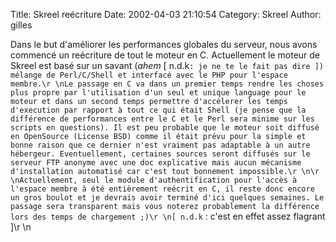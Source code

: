 Title: Skreel reécriture
Date: 2002-04-03 21:10:54
Category: Skreel
Author: gilles

Dans le but d'améliorer les performances globales du serveur, nous avons commencé un reécriture de tout le moteur en C. Actuellement le moteur de Skreel est basé sur un savant (*ahem* [ n.d.k`: je ne te le fait pas dire ]) mélange de Perl/C/Shell et interfacé avec le PHP pour l'espace membre.\r
\nLe passage en C va dans un premier temps rendre les choses plus propre par l'utilisation d'un seul et unique language pour le moteur et dans un second temps permettre d'accélerer les temps d'execution par rapport à tout ce qui était Shell (je pense que la différence de performances entre le C et le Perl sera minime sur les scripts en questions). Il est peu probable que le moteur soit diffusé en OpenSource (License BSD) comme il était prévu pour la simple et bonne raison que ce dernier n'est vraiment pas adaptable à un autre hébergeur. Eventuellement, certaines sources seront diffusés sur le serveur FTP anonyme avec une doc explicative mais aucun mécanisme d'installation automatisé car c'est tout bonnement impossible.\r
\n\r
\nActuellement, seul le module d'authentification pour l'accès à l'espace membre à été entièrement reécrit en C, il reste donc encore un gros boulot et je devrais avoir terminé d'ici quelques semaines. Le passage sera transparent mais vous noterez probablement la différence lors des temps de chargement ;)\r
\n[ n.d.k` : c'est en effet assez flagrant ]\r
\n
